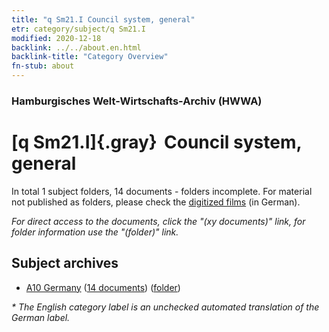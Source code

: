 ```yaml
---
title: "q Sm21.I Council system, general"
etr: category/subject/q Sm21.I
modified: 2020-12-18
backlink: ../../about.en.html
backlink-title: "Category Overview"
fn-stub: about
---
```


### Hamburgisches Welt-Wirtschafts-Archiv (HWWA)
# [q Sm21.I]{.gray}&#8201; Council system, general&#160; 





In total 1 subject folders, 14 documents - folders incomplete.
For material not published as folders, please check the [digitized films](/film/h1_sh) (in German).

_For direct access to the documents, click the "(xy documents)" link, for folder information use the "(folder)" link._

## Subject archives


- [A10 Germany](../../../geo/about.en.html#A10) (<a href="https://dfg-viewer.de/show/?tx_dlf[id]=https://pm20.zbw.eu/mets/sh/1261xx/126128/1459xx/145967/public.mets.en.xml" target="_blank">14 documents</a>) ([folder](http://purl.org/pressemappe20/folder/sh/126128,145967))


_* The English category label is an unchecked automated translation of the German label._

